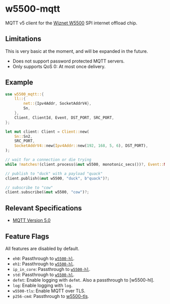 # w5500-mqtt

MQTT v5 client for the [Wiznet W5500] SPI internet offload chip.

## Limitations

This is very basic at the moment, and will be expanded in the future.

* Does not support password protected MQTT servers.
* Only supports QoS 0: At most once delivery.

## Example

```rust
use w5500_mqtt::{
    ll::{
        net::{Ipv4Addr, SocketAddrV4},
        Sn,
    },
    Client, ClientId, Event, DST_PORT, SRC_PORT,
};

let mut client: Client = Client::new(
    Sn::Sn2,
    SRC_PORT,
    SocketAddrV4::new(Ipv4Addr::new(192, 168, 5, 6), DST_PORT),
);

// wait for a connection or die trying
while !matches!(client.process(&mut w5500, monotonic_secs())?, Event::None) {}

// publish to "duck" with a payload "quack"
client.publish(&mut w5500, "duck", b"quack")?;

// subscribe to "cow"
client.subscribe(&mut w5500, "cow")?;
```

## Relevant Specifications

* [MQTT Version 5.0](https://docs.oasis-open.org/mqtt/mqtt/v5.0/mqtt-v5.0.html)

## Feature Flags

All features are disabled by default.

* `eh0`: Passthrough to [`w5500-hl`].
* `eh1`: Passthrough to [`w5500-hl`].
* `ip_in_core`: Passthrough to [`w5500-hl`].
* `std`: Passthrough to [`w5500-hl`].
* `defmt`: Enable logging with `defmt`. Also a passthrough to [w5500-hl].
* `log`: Enable logging with `log`.
* `w5500-tls`: Enable MQTT over TLS.
* `p256-cm4`: Passthrough to [w5500-tls].

[`w5500-hl`]: https://crates.io/crates/w5500-hl
[w5500-tls]: https://crates.io/crates/w5500-tls
[Wiznet W5500]: https://www.wiznet.io/product-item/w5500/
